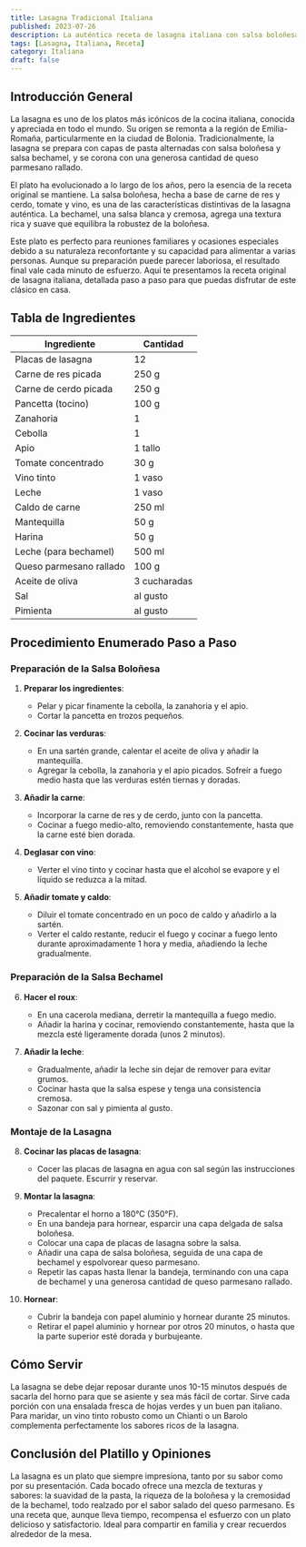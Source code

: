 ```yaml
---
title: Lasagna Tradicional Italiana
published: 2023-07-26
description: La auténtica receta de lasagna italiana con salsa boloñesa y bechamel.
tags: [Lasagna, Italiana, Receta]
category: Italiana
draft: false
---
```


## Introducción General

La lasagna es uno de los platos más icónicos de la cocina italiana, conocida y apreciada en todo el mundo. Su origen se remonta a la región de Emilia-Romaña, particularmente en la ciudad de Bolonia. Tradicionalmente, la lasagna se prepara con capas de pasta alternadas con salsa boloñesa y salsa bechamel, y se corona con una generosa cantidad de queso parmesano rallado.

El plato ha evolucionado a lo largo de los años, pero la esencia de la receta original se mantiene. La salsa boloñesa, hecha a base de carne de res y cerdo, tomate y vino, es una de las características distintivas de la lasagna auténtica. La bechamel, una salsa blanca y cremosa, agrega una textura rica y suave que equilibra la robustez de la boloñesa.

Este plato es perfecto para reuniones familiares y ocasiones especiales debido a su naturaleza reconfortante y su capacidad para alimentar a varias personas. Aunque su preparación puede parecer laboriosa, el resultado final vale cada minuto de esfuerzo. Aquí te presentamos la receta original de lasagna italiana, detallada paso a paso para que puedas disfrutar de este clásico en casa.

## Tabla de Ingredientes

| Ingrediente                    | Cantidad              |
| ------------------------------ | --------------------- |
| Placas de lasagna              | 12                    |
| Carne de res picada            | 250 g                 |
| Carne de cerdo picada          | 250 g                 |
| Pancetta (tocino)              | 100 g                 |
| Zanahoria                      | 1                     |
| Cebolla                        | 1                     |
| Apio                           | 1 tallo               |
| Tomate concentrado             | 30 g                  |
| Vino tinto                     | 1 vaso                |
| Leche                          | 1 vaso                |
| Caldo de carne                 | 250 ml                |
| Mantequilla                    | 50 g                  |
| Harina                         | 50 g                  |
| Leche (para bechamel)          | 500 ml                |
| Queso parmesano rallado        | 100 g                 |
| Aceite de oliva                | 3 cucharadas          |
| Sal                            | al gusto              |
| Pimienta                       | al gusto              |

## Procedimiento Enumerado Paso a Paso

### Preparación de la Salsa Boloñesa

1. **Preparar los ingredientes**:
    - Pelar y picar finamente la cebolla, la zanahoria y el apio.
    - Cortar la pancetta en trozos pequeños.

2. **Cocinar las verduras**:
    - En una sartén grande, calentar el aceite de oliva y añadir la mantequilla. 
    - Agregar la cebolla, la zanahoria y el apio picados. Sofreír a fuego medio hasta que las verduras estén tiernas y doradas.

3. **Añadir la carne**:
    - Incorporar la carne de res y de cerdo, junto con la pancetta.
    - Cocinar a fuego medio-alto, removiendo constantemente, hasta que la carne esté bien dorada.

4. **Deglasar con vino**:
    - Verter el vino tinto y cocinar hasta que el alcohol se evapore y el líquido se reduzca a la mitad.

5. **Añadir tomate y caldo**:
    - Diluir el tomate concentrado en un poco de caldo y añadirlo a la sartén.
    - Verter el caldo restante, reducir el fuego y cocinar a fuego lento durante aproximadamente 1 hora y media, añadiendo la leche gradualmente.

### Preparación de la Salsa Bechamel

6. **Hacer el roux**:
    - En una cacerola mediana, derretir la mantequilla a fuego medio.
    - Añadir la harina y cocinar, removiendo constantemente, hasta que la mezcla esté ligeramente dorada (unos 2 minutos).

7. **Añadir la leche**:
    - Gradualmente, añadir la leche sin dejar de remover para evitar grumos.
    - Cocinar hasta que la salsa espese y tenga una consistencia cremosa.
    - Sazonar con sal y pimienta al gusto.

### Montaje de la Lasagna

8. **Cocinar las placas de lasagna**:
    - Cocer las placas de lasagna en agua con sal según las instrucciones del paquete. Escurrir y reservar.

9. **Montar la lasagna**:
    - Precalentar el horno a 180°C (350°F).
    - En una bandeja para hornear, esparcir una capa delgada de salsa boloñesa.
    - Colocar una capa de placas de lasagna sobre la salsa.
    - Añadir una capa de salsa boloñesa, seguida de una capa de bechamel y espolvorear queso parmesano.
    - Repetir las capas hasta llenar la bandeja, terminando con una capa de bechamel y una generosa cantidad de queso parmesano rallado.

10. **Hornear**:
    - Cubrir la bandeja con papel aluminio y hornear durante 25 minutos.
    - Retirar el papel aluminio y hornear por otros 20 minutos, o hasta que la parte superior esté dorada y burbujeante.

## Cómo Servir

La lasagna se debe dejar reposar durante unos 10-15 minutos después de sacarla del horno para que se asiente y sea más fácil de cortar. Sirve cada porción con una ensalada fresca de hojas verdes y un buen pan italiano. Para maridar, un vino tinto robusto como un Chianti o un Barolo complementa perfectamente los sabores ricos de la lasagna.

## Conclusión del Platillo y Opiniones

La lasagna es un plato que siempre impresiona, tanto por su sabor como por su presentación. Cada bocado ofrece una mezcla de texturas y sabores: la suavidad de la pasta, la riqueza de la boloñesa y la cremosidad de la bechamel, todo realzado por el sabor salado del queso parmesano. Es una receta que, aunque lleva tiempo, recompensa el esfuerzo con un plato delicioso y satisfactorio. Ideal para compartir en familia y crear recuerdos alrededor de la mesa.
